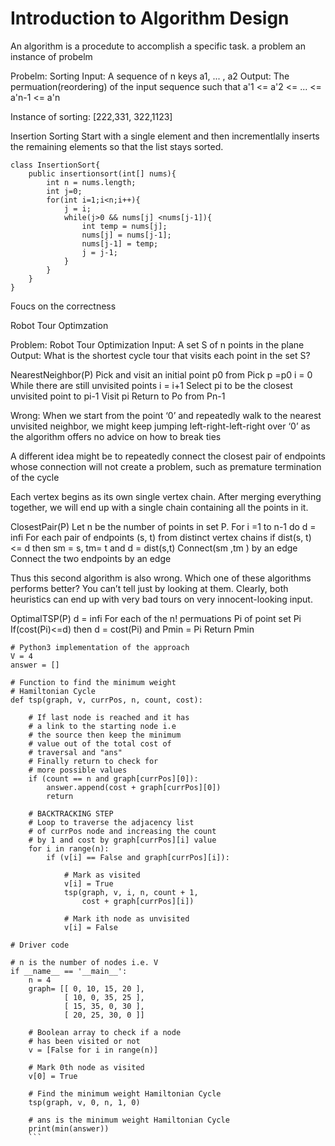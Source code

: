 # Introduction to Algorithm Design

An algorithm is a procedute to accomplish a specific task.
a problem 
an instance of probelm 

Probelm: Sorting
Input: A sequence of n keys a1, ... , a2
Output: The permuation(reordering) of the input sequence such that a'1 <= a'2 <= ... <= a'n-1 <= a'n

Instance of sorting: [222,331, 322,1123]

Insertion Sorting
Start with a single element and then incrementlally inserts the remaining elements so that the list stays sorted.

```
class InsertionSort{
    public insertionsort(int[] nums){
        int n = nums.length;
        int j=0;
        for(int i=1;i<n;i++){
            j = i;
            while(j>0 && nums[j] <nums[j-1]){
                int temp = nums[j];
                nums[j] = nums[j-1];
                nums[j-1] = temp;
                j = j-1;
            }
        }
    }
}
```
Foucs on the correctness

Robot Tour Optimzation 

Problem: Robot Tour Optimization
Input: A set S of n points in the plane
Output: What is the shortest cycle tour that visits each point in the set S?

NearestNeighbor(P)
    Pick and visit an initial point p0 from Pick
    p =p0
    i = 0
    While there are still unvisited points
        i = i+1
        Select pi to be the closest unvisited point to pi-1
        Visit pi 
    Return to Po from Pn-1

Wrong: 
When we start from the point ‘0’ and repeatedly walk to the nearest
unvisited neighbor, we might keep jumping left-right-left-right over ‘0’ as the algorithm offers no advice on how to break ties


A different idea might be to repeatedly connect the closest pair of endpoints
whose connection will not create a problem, such as premature termination of the
cycle

 Each vertex begins as its own single vertex chain. After merging everything
together, we will end up with a single chain containing all the points in it.

ClosestPair(P)
    Let n be the number of points in set P.
    For i =1 to n-1 do 
        d = infi
        For each pair of endpoints (s, t) from distinct vertex chains 
            if dist(s, t) <= d then sm = s, tm= t and d = dist(s,t)
        Connect(sm ,tm ) by an edge
    Connect the two endpoints by an edge


Thus this second algorithm is also wrong. Which one of these algorithms performs better? You can’t tell just by looking at them. Clearly, both heuristics can
end up with very bad tours on very innocent-looking input.

OptimalTSP(P)
    d = infi
    For each of the n! permuations Pi of point set Pi  
        If(cost(Pi)<=d) then d = cost(Pi) and Pmin = Pi
    Return Pmin

```
# Python3 implementation of the approach 
V = 4
answer = [] 
  
# Function to find the minimum weight  
# Hamiltonian Cycle 
def tsp(graph, v, currPos, n, count, cost): 
  
    # If last node is reached and it has  
    # a link to the starting node i.e  
    # the source then keep the minimum  
    # value out of the total cost of  
    # traversal and "ans" 
    # Finally return to check for  
    # more possible values 
    if (count == n and graph[currPos][0]): 
        answer.append(cost + graph[currPos][0]) 
        return
  
    # BACKTRACKING STEP 
    # Loop to traverse the adjacency list 
    # of currPos node and increasing the count 
    # by 1 and cost by graph[currPos][i] value 
    for i in range(n): 
        if (v[i] == False and graph[currPos][i]): 
              
            # Mark as visited 
            v[i] = True
            tsp(graph, v, i, n, count + 1,  
                cost + graph[currPos][i]) 
              
            # Mark ith node as unvisited 
            v[i] = False
  
# Driver code 
  
# n is the number of nodes i.e. V 
if __name__ == '__main__': 
    n = 4
    graph= [[ 0, 10, 15, 20 ], 
            [ 10, 0, 35, 25 ], 
            [ 15, 35, 0, 30 ], 
            [ 20, 25, 30, 0 ]] 
  
    # Boolean array to check if a node 
    # has been visited or not 
    v = [False for i in range(n)] 
      
    # Mark 0th node as visited 
    v[0] = True
  
    # Find the minimum weight Hamiltonian Cycle 
    tsp(graph, v, 0, n, 1, 0) 
  
    # ans is the minimum weight Hamiltonian Cycle 
    print(min(answer)) 
    ```

